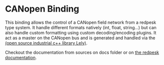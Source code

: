 # CANopen Binding

This binding allows the control of a CANopen field network from a redpesk type system. It handle different formats natively (int, float, string...) but can also handle custom formatting using custom decoding/encoding plugins.
It act as a master on the CANopen bus and is generated and handled via the [(open source industrial c++ library Lely)](https://opensource.lely.com/canopen/).

Checkout the documentation from sources on docs folder or on [the redpesk documentation](https://docs.redpesk.bzh/docs/en/master/redpesk-core/canopen/1-architecture_presentation.html).
